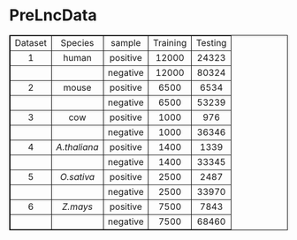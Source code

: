 # PreLncData
<table border="1px" align="center" bordercolor="black" width="600px" height="auto">
    <tr align="center">
        <td>Dataset</td>
        <td>Species</td>
        <td>sample</td>
        <td>Training</td>
        <td>Testing</td>
    </tr>
    <tr align="center">
        <td>1</td>
        <td>human</td>
        <td>positive</td>
        <td>12000</td>
        <td>24323</td>
    </tr>
    <tr align="center">
        <td></td>
        <td></td>
        <td>negative</td>
        <td>12000</td>
        <td>80324</td>
    </tr>
     <tr align="center">
        <td>2</td>
        <td>mouse</td>
        <td>positive</td>
        <td>6500</td>
        <td>6534</td>
    </tr>
    <tr align="center">
        <td></td>
        <td></td>
        <td>negative</td>
        <td>6500</td>
        <td>53239</td>
    </tr>
     <tr align="center">
        <td>3</td>
        <td>cow</td>
        <td>positive</td>
        <td>1000</td>
        <td>976</td>
    </tr>
    <tr align="center">
        <td></td>
        <td></td>
        <td>negative</td>
        <td>1000</td>
        <td>36346</td>
    </tr>
     <tr align="center">
        <td>4</td>
        <td><i>A.thaliana</i></td>
        <td>positive</td>
        <td>1400</td>
        <td>1339</td>
    </tr>
    <tr align="center">
        <td></td>
        <td></td>
        <td>negative</td>
        <td>1400</td>
        <td>33345</td>
    </tr>
     <tr align="center">
        <td>5</td>
        <td><i>O.sativa</i></td>
        <td>positive</td>
        <td>2500</td>
        <td>2487</td>
    </tr>
    <tr align="center">
        <td></td>
        <td></td>
        <td>negative</td>
        <td>2500</td>
        <td>33970</td>
    </tr>
     <tr align="center">
        <td>6</td>
       <td><i>Z.mays</i></td>
        <td>positive</td>
        <td>7500</td>
        <td>7843</td>
    </tr>
    <tr align="center">
        <td></td>
        <td></td>
        <td>negative</td>
        <td>7500</td>
        <td>68460</td>
    </tr>
</table>
